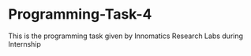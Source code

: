 # Programming-Task-4
This is the programming task given by Innomatics Research Labs during Internship
